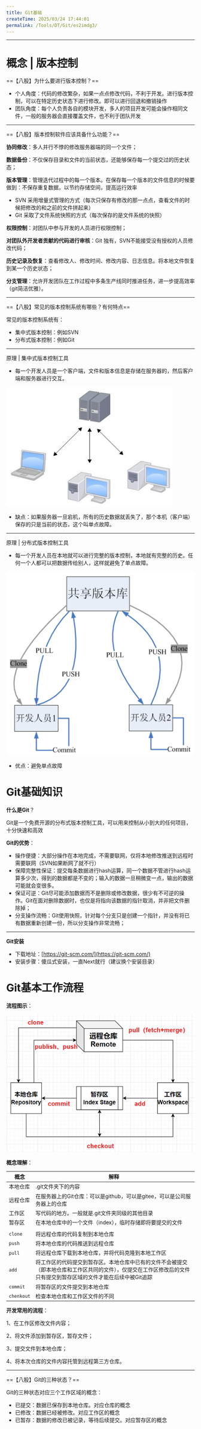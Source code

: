 ```yaml
---
title: Git基础
createTime: 2025/03/24 17:44:01
permalink: /Tools/DT/Git/es2imdg3/
---
```


---



# 概念 | 版本控制

==【八股】为什么要进行版本控制？==

- 个人角度：代码的修改繁杂，如果一点点修改代码，不利于开发。进行版本控制，可以在特定历史状态下进行修改。即可以进行回退和撤销操作
- 团队角度：每个人负责各自的模块开发，多人的项目开发可能会操作相同文件，一般的服务器会直接覆盖文件，也不利于团队开发

---

==【八股】版本控制软件应该具备什么功能？==

**协同修改**：多人并行不悖的修改服务器端的同一个文件；

**数据备份**：不仅保存目录和文件的当前状态，还能够保存每一个提交过的历史状态；

**版本管理**：管理迭代过程中的每一个版本。在保存每一个版本的文件信息的时候要做到：不保存重复数据，以节约存储空间，提高运行效率

- SVN 采用增量式管理的方式（每次只保存有修改的那一点点，查看文件的时候把修改的和之前的文件拼起来）
- Git 采取了文件系统快照的方式（每次保存的是文件系统的快照）

**权限控制**：对团队中参与开发的人员进行权限控制；

**对团队外开发者贡献的代码进行审核**：Git 独有，SVN不能接受没有授权的人员修改代码；

**历史记录及恢复**：查看修改人、修改时间、修改内容、日志信息。将本地文件恢复到某一个历史状态；

**分支管理**：允许开发团队在工作过程中多条生产线同时推进任务，进一步提高效率（git简洁优雅）。

---

==【八股】常见的版本控制系统有哪些？有何特点==

常见的版本控制系统有：

- 集中式版本控制：例如SVN
- 分布式版本控制：例如Git

---

原理 | 集中式版本控制工具

- 每一个开发人员是一个客户端，文件和版本信息是存储在服务器的，然后客户端和服务器进行交互。

![image-20240104164625349](./assets/image-20240104164625349.png)

- 缺点：如果服务器一旦宕机，所有的历史数据就丢失了，那个本机（客户端）保存的只是当前的状态，这个叫单点故障。

---

原理 | 分布式版本控制工具

- 每一个开发人员在本地就可以进行完整的版本控制，本地就有完整的历史。任何一个人都可以把数据传给别人，这样就避免了单点故障。

![image-20240104164819375](./assets/image-20240104164819375.png)

- 优点：避免单点故障

# Git基础知识

**什么是Git**？

Git是一个免费开源的分布式版本控制工具，可以用来控制从小到大的任何项目，十分快速和高效

**Git的优势**：

- 操作便捷：大部分操作在本地完成，不需要联网，仅将本地修改推送到远程时需要联网（SVN如果断网了就不行）
- 保障完整性保证：提交每条数据进行hash运算，同一个数据不管进行hash运算多少次，得到的数据都是不变的；输入的数据一旦稍微变一点，输出的数据可能就会变很多。
- 保证可逆：Git尽可能添加数据而不是删除或修改数据，很少有不可逆的操作。Git在面对删除数据时，也仅是将指向该数据的指针取消，并非把文件删除掉；
- 分支操作流畅：Git使用快照，针对每个分支只是创建一个指针，并没有将已有数据重新创建一份，所以分支操作非常流畅；

---

**Git安装**

- 下载地址：[https://git-scm.com/](https://git-scm.com/)
- 安装步骤：傻瓜式安装，一直Next就行（建议换个安装目录）

# Git基本工作流程

**流程图示**：

![image-20240104173257763](./assets/image-20240104173257763.png)

**概念理解**：

| 概念         | 解释                                                                                                                                                                      |
| ------------ | ------------------------------------------------------------------------------------------------------------------------------------------------------------------------- |
| 本地仓库     | .git文件夹下的内容                                                                                                                                                        |
| 远程仓库     | 在服务器上的Git仓库：可以是github，可以是gitee，可以是公司服务器上的仓库                                                                                                  |
| 工作区       | 写代码的地方。一般就是.git文件夹同级的其他目录                                                                                                                            |
| 暂存区       | 在本地仓库中的一个文件（index），临时存储即将要提交的文件                                                                                                                 |
|              |                                                                                                                                                                           |
| `clone`    | 将远程仓库的代码复制到本地仓库                                                                                                                                            |
| `push`     | 将本地仓库的代码推送到远程仓库                                                                                                                                            |
| `pull`     | 将远程仓库下载到本地仓库，并将代码克隆到本地工作区                                                                                                                        |
| `add`      | 将工作区的代码提交到暂存区。本地仓库中已有的文件不会被提交（即本地仓库和工作区共同的文件），仅提交在工作区修改后的文件<br />只有提交到暂存区域的文件才能在后续中被Git追踪 |
| `commit`   | 将暂存区的文件提交到本地仓库                                                                                                                                              |
| `chenkout` | 检查本地仓库和工作区文件的不同                                                                                                                                            |

**开发常用的流程**：

1、在工作区修改文件内容；

2、将文件添加到暂存区，暂存文件；

3、提交文件到本地仓库；

4、将本次仓库的文件内容托管到远程第三方仓库。

---

==【八股】Git的三种状态？==

Git的三种状态对应三个工作区域的概念：

- 已提交：数据已保存到本地仓库。对应仓库的概念
- 已修改：数据已经被修改。对应工作区的概念
- 已暂存：数据的修改已被记录，等待后续提交。对应暂存区的概念
